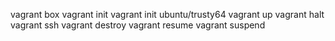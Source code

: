 vagrant box
vagrant init
vagrant init ubuntu/trusty64
vagrant up
vagrant halt
vagrant ssh
vagrant destroy
vagrant resume
vagrant suspend
